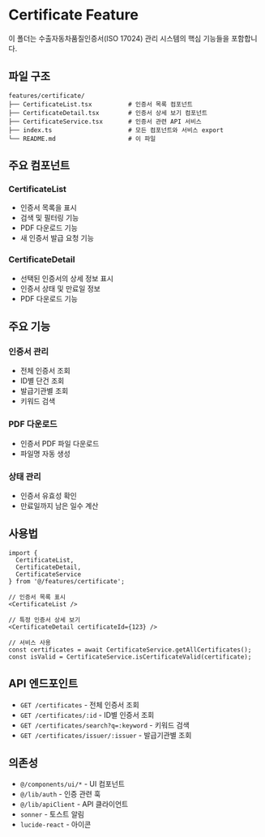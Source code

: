 # Certificate Feature

이 폴더는 수출자동차품질인증서(ISO 17024) 관리 시스템의 핵심 기능들을 포함합니다.

## 파일 구조

```
features/certificate/
├── CertificateList.tsx          # 인증서 목록 컴포넌트
├── CertificateDetail.tsx        # 인증서 상세 보기 컴포넌트
├── CertificateService.tsx       # 인증서 관련 API 서비스
├── index.ts                     # 모든 컴포넌트와 서비스 export
└── README.md                    # 이 파일
```

## 주요 컴포넌트

### CertificateList

- 인증서 목록을 표시
- 검색 및 필터링 기능
- PDF 다운로드 기능
- 새 인증서 발급 요청 기능

### CertificateDetail

- 선택된 인증서의 상세 정보 표시
- 인증서 상태 및 만료일 정보
- PDF 다운로드 기능

## 주요 기능

### 인증서 관리

- 전체 인증서 조회
- ID별 단건 조회
- 발급기관별 조회
- 키워드 검색

### PDF 다운로드

- 인증서 PDF 파일 다운로드
- 파일명 자동 생성

### 상태 관리

- 인증서 유효성 확인
- 만료일까지 남은 일수 계산

## 사용법

```tsx
import {
  CertificateList,
  CertificateDetail,
  CertificateService
} from '@/features/certificate';

// 인증서 목록 표시
<CertificateList />

// 특정 인증서 상세 보기
<CertificateDetail certificateId={123} />

// 서비스 사용
const certificates = await CertificateService.getAllCertificates();
const isValid = CertificateService.isCertificateValid(certificate);
```

## API 엔드포인트

- `GET /certificates` - 전체 인증서 조회
- `GET /certificates/:id` - ID별 인증서 조회
- `GET /certificates/search?q=:keyword` - 키워드 검색
- `GET /certificates/issuer/:issuer` - 발급기관별 조회

## 의존성

- `@/components/ui/*` - UI 컴포넌트
- `@/lib/auth` - 인증 관련 훅
- `@/lib/apiClient` - API 클라이언트
- `sonner` - 토스트 알림
- `lucide-react` - 아이콘
